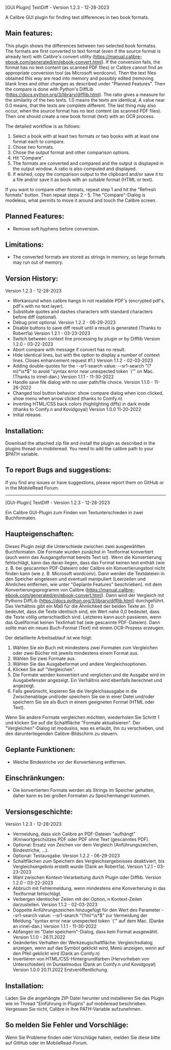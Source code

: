 [GUI Plugin] TextDiff - Version 1.2.3 - 12-28-2023

A Calibre GUI plugin for finding text differences in two book formats.

Main features:
--------------
This plugin shows the differences between two selected book formatss. 
The formats are first converted to text format (even if the source format is already text) with Calibre's convert utility (https://manual.calibre-ebook.com/generated/en/ebook-convert.html).
If the conversion fails, the format has no text content (as scanned PDF files) or Calibre cannot find an appropriate conversion tool (as Microsoft wordconv).
Then the text files obtained this way are read into memory and possibly edited (removing blank lines and other changes as described under "Planned Features".
Then the compare is done with Python's DiffLib (https://docs.python.org/3/library/difflib.html).
The ratio gives a measure for the similarity of the two texts. 1.0 means the texts are identical, A value near 0.0 means, that the texts are complete different. 
The last thing may also occur, when the source format has no text content (as scanned PDF files). Then one should create a new book format (text) with an OCR process.

The detailed workflow is as follows:
1. Select a book with at least two formats or two books with at least one format each to compare.
2. Chose two formats.
3. Chose the output format and other comparison options.
4. Hit "Compare".
5. The formats are converted and compared and the output is displayed in the output window. A ratio is also computed and displayed.
6. If wished, copy the comparison output to the clipboard and/or save it to a file and/or save it as book with an suitable format (HTML or text).

If you want to compare other formats, repeat step 1 and hit the "Refresh formats"  button. Then repeat steps 2 - 5.
The "Compare"-Dialog is modeless, what permits to move it around and touch the Calibre screen.

Planned Features:
-----------------
- Remove soft hyphens before conversion.

Limitations:
------------
- The converted formats are stored as strings in memory, so large formats may run out of memory. 

Version History:
----------------
Version 1.2.3 - 12-28-2023
- Workaround when calibre hangs in not readable PDF's (encrypted pdf's, pdf's with no text layer).
- Substitute quotes and dashes characters with standard characters before diff (optional).
- Debug print optional.
Version 1.2.2 - 06-29-2023
- Disable buttons to save diff result until a result is generated (Thanks to Robert1a)
Version 1.2.1 - 03-23-2023
- Switch between context line processing by plugin or by Difflib
Version 1.2.0 - 03-22-2023
- Abort compare with message if convert has no result.
- Hide identical lines, but with the option to display a number of context lines. Closes enhancement request #1.)
Version 1.1.2 - 02-03-2023
- Adding double-quotes for the --sr1-search value: --sr1-search "(?m)^\s*$"
  to avoid "syntax error near unexpected token \`('" on Mac. (Thanks to irinel-dan.)
Version 1.1.1 - 11-30-2022
- Handle save file dialog with no user path/file choice.
Version 1.1.0 - 11-26-2022
- Changed tool button behavior: show compare dialog when icon clicked, show menu when arrow clicked (thanks to Comfy.n)
- Inverting HTML/CSS back colors (highlighting diffs) in dark mode (thanks to Comfy.n and Kovidgoyal)
Version 1.0.0 11-20-2022
- Initial release.

Installation:
-------------
Download the attached zip file and install the plugin as described in the plugins thread on mobileread.
You need to add the calibre path to your $PATH variable.

To report Bugs and suggestions:
-------------------------------
If you find any issues or have suggestions, please report them on GitHub or in the MobileRead Forum.

---

[GUI-Plugin] TextDiff - Version 1.2.3 - 12-28-2023

Ein Calibre GUI-Plugin zum Finden von Textunterschieden in zwei Buchformaten.

Haupteigenschaften:
-------------------
Dieses Plugin zeigt die Unterschiede zwischen zwei ausgewählten Buchformaten.
Die Formate wurden zunächst in Textformat konvertiert (auch wenn das Ausgangsformat bereits Text ist).
Wenn die Konvertierung fehlschlägt, kann das daran liegen, dass das Format keinen text enthält (wie z. B. bei gescannten PDF-Dateien) oder Calibre ein Konvertierungstool nicht finden kann (wie z. B. Microsoft wordconv).
Dann werden die Textdateien in den Speicher eingelesen und eventuell manipuliert (Leerzeilen und Ähnliches entfernen, wie unter "Geplante Features" beschrieben).
mit dem Konvertierungsprogramm von Calibre (https://manual.calibre-ebook.com/generated/en/ebook-convert.html).
Dann wird der Vergleich mit Pythons DiffLib (https://docs.python.org/3/library/difflib.html) durchgeführt.
Das Verhältnis gibt ein Maß für die Ähnlichkeit der beiden Texte an. 1,0 bedeutet, dass die Texte identisch sind, ein Wert nahe 0,0 bedeutet, dass die Texte völlig unterschiedlich sind.
Letzteres kann auch passieren, wenn das Quellformat keinen Textinhalt hat (wie gescannte PDF-Dateien). Dann sollte man ein neues Buch-Format (Text) mit einem OCR-Prozess erzeugen.

Der detaillierte Arbeitsablauf ist wie folgt:
1. Wählen Sie ein Buch mit mindestens zwei Formaten zum Vergleichen oder zwei Bücher mit jeweils mindestens einem Format aus.
2. Wählen Sie zwei Formate aus.
3. Wählen Sie das Ausgabeformat und andere Vergleichsoptionen.
4. Klicken Sie auf "Vergleichen".
5. Die Formate werden konvertiert und verglichen und die Ausgabe wird im Ausgabefenster angezeigt. Ein Verhältnis wird ebenfalls berechnet und angezeigt.
6. Falls gewünscht, kopieren Sie die Vergleichsausgabe in die Zwischenablage und/oder speichern Sie sie in einer Datei und/oder speichern Sie sie als Buch in einem geeigneten Format (HTML oder Text).

Wenn Sie andere Formate vergleichen möchten, wiederholen Sie Schritt 1 und klicken Sie auf die Schaltfläche "Formate aktualisieren".
Der "Vergleichen"-Dialog ist moduslos, was es erlaubt, ihn zu verschieben, und den darunterliegenden Calibre-Bildschirm zu steuern.

Geplante Funktionen:
--------------------
- Weiche Bindestriche vor der Konvertierung entfernen.

Einschränkungen:
----------------
- Die konvertierten Formate werden als Strings im Speicher gehalten, daher kann es bei großen Formaten zu Speichermangel kommen. 

Versionsgeschichte:
-------------------
Version 1.2.3 - 12-28-2023
- Vermeidung, dass sich Calibre an PDF-Dateien "aufhängt" (Knnwortgeschützes PDF oder PDF ohne Text (gescanntes PDF).
- Optional: Ersatz von Zeichen vor dem Vergleich (Anführungszeichen, Bindestriche, ...).
- Optional: Testausgabe.
Version 1.2.2 - 06-29-2023
- Schaltflächen zum Speichern des Vergleichsergebnisses deaktiviert, bis Vergleichsergebnis erstellt wurde (Dank an Robert1a).
Version 1.2.1 - 03-23-2023
- Wahl zwischen Kontext-Verarbeitung durch Plugin oder Difflib.
Version 1.2.0 - 03-22-2023
- Abbruch mit Fehlermeldung, wenn mindestens eine Konvertierung in das Textformat fehlschlägt.
- Verbergen identischer Zeilen mit der Option, n Kontext-Zeilen darzustellen.
Version 1.1.2 - 02-03-2023
- Doppelte Anführungszeichen hinzugefügt für den Wert des Parameter --sr1-search value: --sr1-search "(?m)^\s*$"
  zur Vermeidung der Meldung "syntax error near unexpected token \`('" auf dem Mac. (Danke an irinel-dan.)
Version 1.1.1 - 11-30-2022
- Abfangen im "Datei speichern"-Dialog, dass kein Format ausgewählt.
Version 1.1.0 - 26.11.2022
- Geändertes Verhalten der Werkzeugschaltfläche: Vergleichsdialog anzeigen, wenn auf das Symbol geklickt wird, Menü anzeigen, wenn auf den Pfeil geklickt wird (Dank an Comfy.n)
- Invertieren von HTML/CSS-Hintergrundfarben (Hervorheben von Unterschieden) im Dunkelmodus (Dank an Comfy.n und Kovidgoyal)
Version 1.0.0 20.11.2022
Erstveröffentlichung.

Installation:
-------------
Laden Sie die angehängte ZIP-Datei herunter und installieren Sie das Plugin wie im Thread "Einführung in Plugins" auf mobileread beschrieben.
Vergessen Sie nicht, Calibre in Ihre PATH-Variable aufzunehmen.

So melden Sie Fehler und Vorschläge:
------------------------------------
Wenn Sie Probleme finden oder Vorschläge haben, melden Sie diese bitte auf GitHub oder im MobileRead-Forum.
